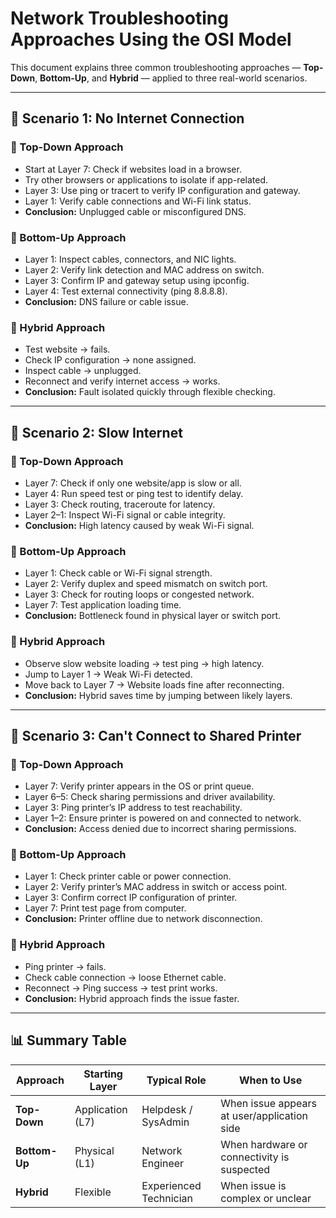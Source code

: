 
# Network Troubleshooting Approaches Using the OSI Model

This document explains three common troubleshooting approaches — **Top-Down**, **Bottom-Up**, and **Hybrid** — applied to three real-world scenarios.

---

## 🧭 Scenario 1: No Internet Connection

### 🔹 Top-Down Approach
- Start at Layer 7: Check if websites load in a browser.
- Try other browsers or applications to isolate if app-related.
- Layer 3: Use ping or tracert to verify IP configuration and gateway.
- Layer 1: Verify cable connections and Wi-Fi link status.
- **Conclusion:** Unplugged cable or misconfigured DNS.

### 🔹 Bottom-Up Approach
- Layer 1: Inspect cables, connectors, and NIC lights.
- Layer 2: Verify link detection and MAC address on switch.
- Layer 3: Confirm IP and gateway setup using ipconfig.
- Layer 4: Test external connectivity (ping 8.8.8.8).
- **Conclusion:** DNS failure or cable issue.

### 🔹 Hybrid Approach
- Test website → fails.
- Check IP configuration → none assigned.
- Inspect cable → unplugged.
- Reconnect and verify internet access → works.
- **Conclusion:** Fault isolated quickly through flexible checking.

---

## 🧭 Scenario 2: Slow Internet

### 🔹 Top-Down Approach
- Layer 7: Check if only one website/app is slow or all.
- Layer 4: Run speed test or ping test to identify delay.
- Layer 3: Check routing, traceroute for latency.
- Layer 2–1: Inspect Wi-Fi signal or cable integrity.
- **Conclusion:** High latency caused by weak Wi-Fi signal.

### 🔹 Bottom-Up Approach
- Layer 1: Check cable or Wi-Fi signal strength.
- Layer 2: Verify duplex and speed mismatch on switch port.
- Layer 3: Check for routing loops or congested network.
- Layer 7: Test application loading time.
- **Conclusion:** Bottleneck found in physical layer or switch port.

### 🔹 Hybrid Approach
- Observe slow website loading → test ping → high latency.
- Jump to Layer 1 → Weak Wi-Fi detected.
- Move back to Layer 7 → Website loads fine after reconnecting.
- **Conclusion:** Hybrid saves time by jumping between likely layers.

---

## 🧭 Scenario 3: Can't Connect to Shared Printer

### 🔹 Top-Down Approach
- Layer 7: Verify printer appears in the OS or print queue.
- Layer 6–5: Check sharing permissions and driver availability.
- Layer 3: Ping printer’s IP address to test reachability.
- Layer 1–2: Ensure printer is powered on and connected to network.
- **Conclusion:** Access denied due to incorrect sharing permissions.

### 🔹 Bottom-Up Approach
- Layer 1: Check printer cable or power connection.
- Layer 2: Verify printer’s MAC address in switch or access point.
- Layer 3: Confirm correct IP configuration of printer.
- Layer 7: Print test page from computer.
- **Conclusion:** Printer offline due to network disconnection.

### 🔹 Hybrid Approach
- Ping printer → fails.
- Check cable connection → loose Ethernet cable.
- Reconnect → Ping success → test print works.
- **Conclusion:** Hybrid approach finds the issue faster.

---

## 📊 Summary Table

| Approach | Starting Layer | Typical Role | When to Use |
|-----------|----------------|---------------|--------------|
| **Top-Down** | Application (L7) | Helpdesk / SysAdmin | When issue appears at user/application side |
| **Bottom-Up** | Physical (L1) | Network Engineer | When hardware or connectivity is suspected |
| **Hybrid** | Flexible | Experienced Technician | When issue is complex or unclear |

